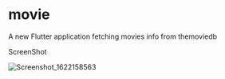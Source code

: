 # movie

A new Flutter application fetching movies info from themoviedb

ScreenShot


![Screenshot_1622158563](https://user-images.githubusercontent.com/49023331/119909880-3f002980-bf56-11eb-99d1-df8232f02dce.png)
